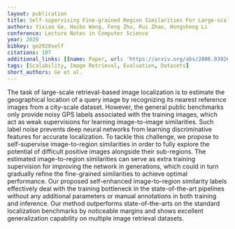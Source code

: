 ```yaml
---
layout: publication
title: Self-supervising Fine-grained Region Similarities For Large-scale Image Localization
authors: Yixiao Ge, Haibo Wang, Feng Zhu, Rui Zhao, Hongsheng Li
conference: Lecture Notes in Computer Science
year: 2020
bibkey: ge2020self
citations: 107
additional_links: [{name: Paper, url: 'https://arxiv.org/abs/2006.03926'}]
tags: [Scalability, Image Retrieval, Evaluation, Datasets]
short_authors: Ge et al.
---
```

The task of large-scale retrieval-based image localization is to estimate the
geographical location of a query image by recognizing its nearest reference
images from a city-scale dataset. However, the general public benchmarks only
provide noisy GPS labels associated with the training images, which act as weak
supervisions for learning image-to-image similarities. Such label noise
prevents deep neural networks from learning discriminative features for
accurate localization. To tackle this challenge, we propose to self-supervise
image-to-region similarities in order to fully explore the potential of
difficult positive images alongside their sub-regions. The estimated
image-to-region similarities can serve as extra training supervision for
improving the network in generations, which could in turn gradually refine the
fine-grained similarities to achieve optimal performance. Our proposed
self-enhanced image-to-region similarity labels effectively deal with the
training bottleneck in the state-of-the-art pipelines without any additional
parameters or manual annotations in both training and inference. Our method
outperforms state-of-the-arts on the standard localization benchmarks by
noticeable margins and shows excellent generalization capability on multiple
image retrieval datasets.
